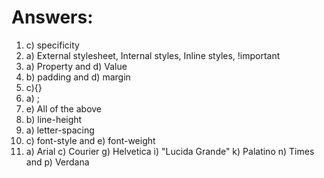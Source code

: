 <!DOCTYPE html>
<html>
<head>
	<title>Answers to Week 2 Exercises</title>
</head>
<body>
<h1>Answers:</h1>
	<ol>
		<li>c) specificity</li>
		<li>a) External stylesheet, Internal styles, Inline styles, !important</li>
		<li>a) Property and d) Value</li>
		<li>b) padding and d) margin</li>
		<li>c){}</li>
		<li>a) ;</li>
		<li>e) All of the above</li>
		<li>b) line-height</li>
		<li>a) letter-spacing</li>
		<li>c) font-style and e) font-weight</li>
		<li>a) Arial c) Courier g) Helvetica i) "Lucida Grande" k) Palatino n) Times and p) Verdana</li>
	</ol>

</body>
</html>